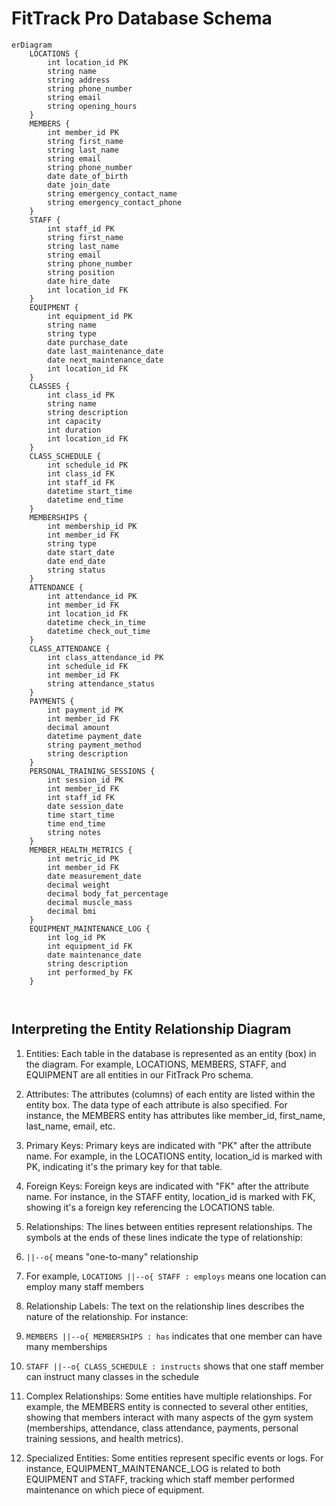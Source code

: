 # FitTrack Pro Database Schema

```mermaid
erDiagram
    LOCATIONS {
        int location_id PK
        string name
        string address
        string phone_number
        string email
        string opening_hours
    }
    MEMBERS {
        int member_id PK
        string first_name
        string last_name
        string email
        string phone_number
        date date_of_birth
        date join_date
        string emergency_contact_name
        string emergency_contact_phone
    }
    STAFF {
        int staff_id PK
        string first_name
        string last_name
        string email
        string phone_number
        string position
        date hire_date
        int location_id FK
    }
    EQUIPMENT {
        int equipment_id PK
        string name
        string type
        date purchase_date
        date last_maintenance_date
        date next_maintenance_date
        int location_id FK
    }
    CLASSES {
        int class_id PK
        string name
        string description
        int capacity
        int duration
        int location_id FK
    }
    CLASS_SCHEDULE {
        int schedule_id PK
        int class_id FK
        int staff_id FK
        datetime start_time
        datetime end_time
    }
    MEMBERSHIPS {
        int membership_id PK
        int member_id FK
        string type
        date start_date
        date end_date
        string status
    }
    ATTENDANCE {
        int attendance_id PK
        int member_id FK
        int location_id FK
        datetime check_in_time
        datetime check_out_time
    }
    CLASS_ATTENDANCE {
        int class_attendance_id PK
        int schedule_id FK
        int member_id FK
        string attendance_status
    }
    PAYMENTS {
        int payment_id PK
        int member_id FK
        decimal amount
        datetime payment_date
        string payment_method
        string description
    }
    PERSONAL_TRAINING_SESSIONS {
        int session_id PK
        int member_id FK
        int staff_id FK
        date session_date
        time start_time
        time end_time
        string notes
    }
    MEMBER_HEALTH_METRICS {
        int metric_id PK
        int member_id FK
        date measurement_date
        decimal weight
        decimal body_fat_percentage
        decimal muscle_mass
        decimal bmi
    }
    EQUIPMENT_MAINTENANCE_LOG {
        int log_id PK
        int equipment_id FK
        date maintenance_date
        string description
        int performed_by FK
    }

    
```

## Interpreting the Entity Relationship Diagram

1. Entities: Each table in the database is represented as an entity (box) in the diagram. For example, LOCATIONS, MEMBERS, STAFF, and EQUIPMENT are all entities in our FitTrack Pro schema.
2. Attributes: The attributes (columns) of each entity are listed within the entity box. The data type of each attribute is also specified. For instance, the MEMBERS entity has attributes like member_id, first_name, last_name, email, etc.
3. Primary Keys: Primary keys are indicated with "PK" after the attribute name. For example, in the LOCATIONS entity, location_id is marked with PK, indicating it's the primary key for that table.
4. Foreign Keys: Foreign keys are indicated with "FK" after the attribute name. For instance, in the STAFF entity, location_id is marked with FK, showing it's a foreign key referencing the LOCATIONS table.
5. Relationships: The lines between entities represent relationships. The symbols at the ends of these lines indicate the type of relationship:

6. `||--o{` means "one-to-many" relationship
7. For example, `LOCATIONS ||--o{ STAFF : employs` means one location can employ many staff members



6. Relationship Labels: The text on the relationship lines describes the nature of the relationship. For instance:

1. `MEMBERS ||--o{ MEMBERSHIPS : has` indicates that one member can have many memberships
2. `STAFF ||--o{ CLASS_SCHEDULE : instructs` shows that one staff member can instruct many classes in the schedule



7. Complex Relationships: Some entities have multiple relationships. For example, the MEMBERS entity is connected to several other entities, showing that members interact with many aspects of the gym system (memberships, attendance, class attendance, payments, personal training sessions, and health metrics).
8. Specialized Entities: Some entities represent specific events or logs. For instance, EQUIPMENT_MAINTENANCE_LOG is related to both EQUIPMENT and STAFF, tracking which staff member performed maintenance on which piece of equipment.
